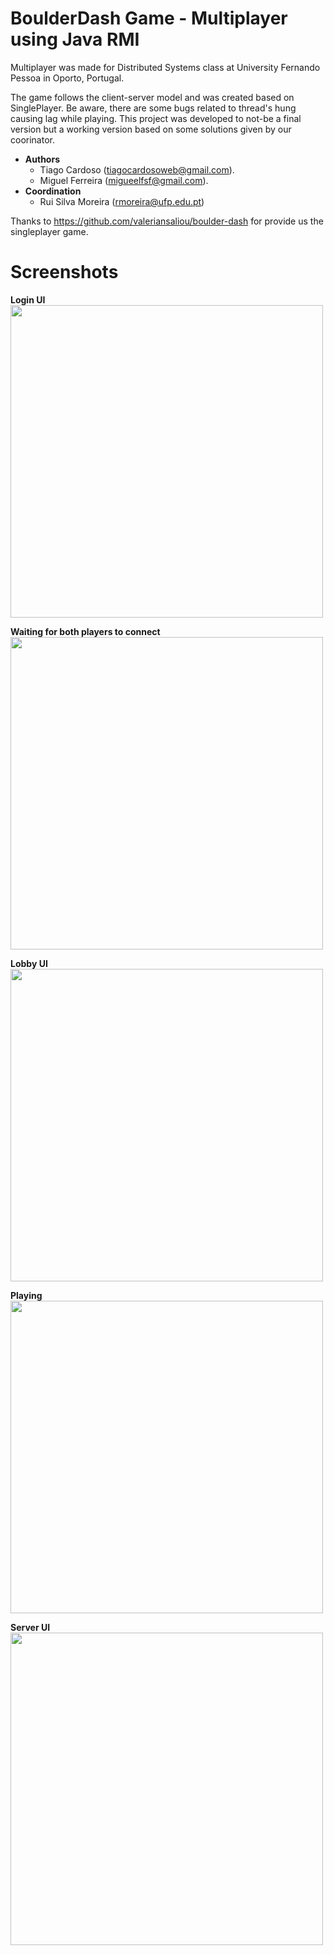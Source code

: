 # BoulderDash Game - Multiplayer using Java RMI

Multiplayer was made for Distributed Systems class at University Fernando Pessoa in Oporto, Portugal.

The game follows the client-server model and was created based on SinglePlayer. Be aware, there are some bugs related to thread's hung causing lag while playing. This project was developed to not-be a final version but a working version based on some solutions given by our coorinator.

 - **Authors**
	 - Tiago Cardoso (<tiagocardosoweb@gmail.com>).
	 - Miguel Ferreira (<migueelfsf@gmail.com>).
 - **Coordination**
	 - Rui Silva Moreira (<rmoreira@ufp.edu.pt>)
	  
Thanks to https://github.com/valeriansaliou/boulder-dash for provide us the singleplayer game.

# Screenshots

**Login UI**  
<img src="https://github.com/tiagocardosoweb/ds_boulderdash/blob/master/Screenshots/Login.png" width="500"/>

**Waiting for both players to connect**  
<img src="https://github.com/tiagocardosoweb/ds_boulderdash/blob/master/Screenshots/Waiting.png" width="500">

**Lobby UI**  
<img src="https://github.com/tiagocardosoweb/ds_boulderdash/blob/master/Screenshots/Lobby.png" width="500"/>

**Playing**  
<img src="https://github.com/tiagocardosoweb/ds_boulderdash/blob/master/Screenshots/Playing.png" width="500"/>

**Server UI**  
<img src="https://github.com/tiagocardosoweb/ds_boulderdash/blob/master/Screenshots/Server%20UI.png" width="500"/>
